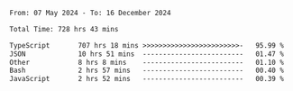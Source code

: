 
<!--START_SECTION:waka-->

```txt
From: 07 May 2024 - To: 16 December 2024

Total Time: 728 hrs 43 mins

TypeScript       707 hrs 18 mins >>>>>>>>>>>>>>>>>>>>>>>>-   95.99 %
JSON             10 hrs 51 mins  -------------------------   01.47 %
Other            8 hrs 8 mins    -------------------------   01.10 %
Bash             2 hrs 57 mins   -------------------------   00.40 %
JavaScript       2 hrs 52 mins   -------------------------   00.39 %
```

<!--END_SECTION:waka-->

<!--

### Hi there 👋
**Iam-cesar/Iam-cesar** is a ✨ _special_ ✨ repository because its `README.md` (this file) appears on your GitHub profile.

Here are some ideas to get you started:

- 🔭 I’m currently working on ...
- 🌱 I’m currently learning ...
- 👯 I’m looking to collaborate on ...
- 🤔 I’m looking for help with ...
- 💬 Ask me about ...
- 📫 How to reach me: ...
- 😄 Pronouns: ...
- ⚡ Fun fact: ...
-->
